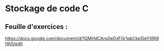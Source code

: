 # Stockage de code C

## Feuille d'exercices :
https://docs.google.com/document/d/1QMHdCArp0eDzFGr1pkCkp5IeYXRI9Hh5/edit



